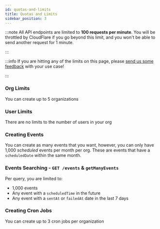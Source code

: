 ```yaml
---
id: quotas-and-limits
title: Quotas and Limits
sidebar_position: 3
---
```


:::note
All API endpoints are limited to **100 requests per minute**. You will be throttled by CloudFlare if you go beyond this limit, and you won't be able to send another request for 1 minute.

:::

:::info
If you are hitting any of the limits on this page, please [send us some feedback](https://app.jiter.dev/send-us-feedback?prompt=MakeSuggestion) with your use case!

:::

### Org Limits

You can create up to 5 organizations

### User Limits

There are no limits to the number of users in your org

### Creating Events

You can create as many events that you want, however, you can only have 1,000 _scheduled_ events per month per org. These are events that have a `scheduledDate` within the same month.

### Events Searching - `GET /events` & `getManyEvents`

Per query, you are limited to:

- 1,000 events
- Any event with a `scheduledTime` in the future
- Any event with a `sentAt` or `failedAt` date in the last 7 days

### Creating Cron Jobs

You can create up to 3 cron jobs per organization
